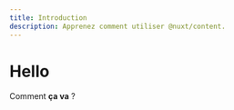 ```yaml
---
title: Introduction
description: Apprenez comment utiliser @nuxt/content.
---
```


# Hello

Comment **ça va** ?
